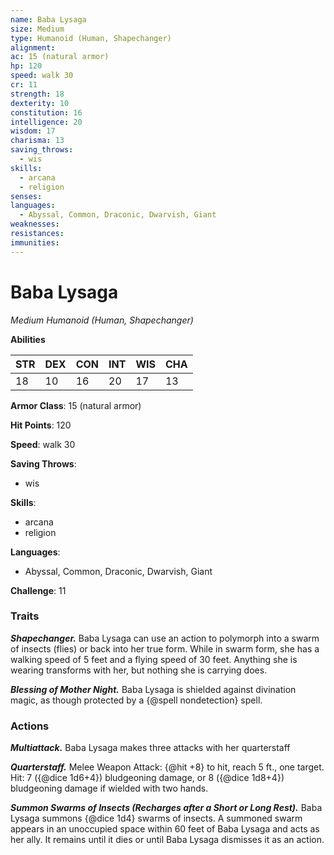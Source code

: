 ```yaml
---
name: Baba Lysaga
size: Medium
type: Humanoid (Human, Shapechanger)
alignment: 
ac: 15 (natural armor)
hp: 120
speed: walk 30
cr: 11
strength: 18
dexterity: 10
constitution: 16
intelligence: 20
wisdom: 17
charisma: 13
saving_throws:
  - wis
skills:
  - arcana
  - religion
senses: 
languages:
  - Abyssal, Common, Draconic, Dwarvish, Giant
weaknesses:
resistances:
immunities:
---
```


# Baba Lysaga

*Medium Humanoid (Human, Shapechanger)*

**Abilities**

| STR | DEX | CON | INT | WIS | CHA |
| --- | --- | --- | --- | --- | --- |
| 18 | 10 | 16 | 20 | 17 | 13 |

**Armor Class**: 15 (natural armor)

**Hit Points**: 120

**Speed**: walk 30

**Saving Throws**:
  - wis

**Skills**:
  - arcana
  - religion

**Languages**:
  - Abyssal, Common, Draconic, Dwarvish, Giant

**Challenge**: 11

### Traits
***Shapechanger.*** Baba Lysaga can use an action to polymorph into a swarm of insects (flies) or back into her true form. While in swarm form, she has a walking speed of 5 feet and a flying speed of 30 feet. Anything she is wearing transforms with her, but nothing she is carrying does.

***Blessing of Mother Night.*** Baba Lysaga is shielded against divination magic, as though protected by a {@spell nondetection} spell.

### Actions
***Multiattack.*** Baba Lysaga makes three attacks with her quarterstaff

***Quarterstaff.*** Melee Weapon Attack: {@hit +8} to hit, reach 5 ft., one target. Hit: 7 ({@dice 1d6+4}) bludgeoning damage, or 8 ({@dice 1d8+4}) bludgeoning damage if wielded with two hands.

***Summon Swarms of Insects (Recharges after a Short or Long Rest).*** Baba Lysaga summons {@dice 1d4} swarms of insects. A summoned swarm appears in an unoccupied space within 60 feet of Baba Lysaga and acts as her ally. It remains until it dies or until Baba Lysaga dismisses it as an action.

